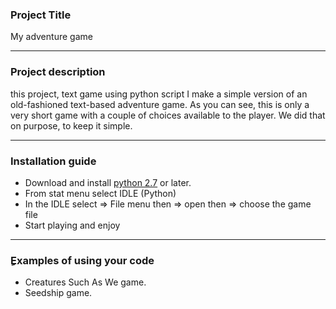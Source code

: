 ### Project Title
My adventure game
***
### Project description


this project, text game using python script  I make a simple version of an old-fashioned text-based adventure game.
As you can see, this is only a very short game with a couple of choices available to the player. We did that on purpose, to keep it simple.
  
***
### Installation guide
* Download and install [python 2.7](https://www.python.org/downloads/windows/) or later.
* From stat menu select IDLE (Python)
* In the IDLE select => File menu then => open then => choose the game file
* Start playing and enjoy

***
### ِExamples of using your code
* Creatures Such As We game.
* Seedship game.


